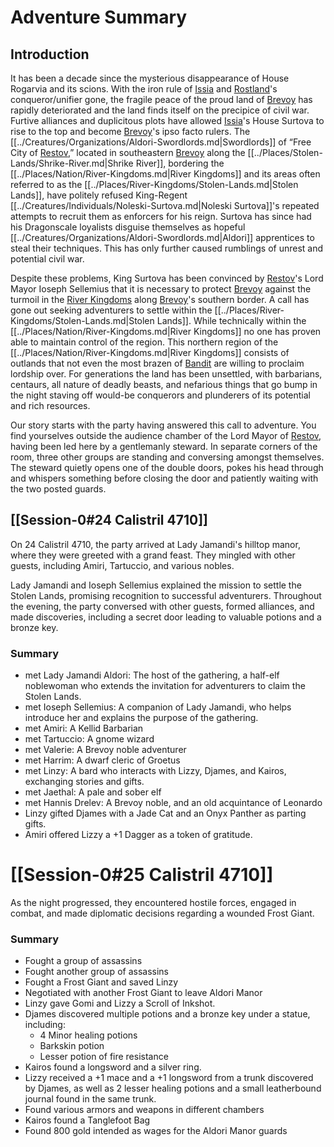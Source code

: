 # Adventure Summary
## Introduction
It has been a decade since the mysterious disappearance of House Rogarvia and its scions. With the iron rule of [Issia](../Places/Nation/Issia.md) and [Rostland](../Places/Nation/Rostland.md)'s conqueror/unifier gone, the fragile peace of the proud land of [Brevoy](../Places/Nation/Brevoy.md) has rapidly deteriorated and the land finds itself on the precipice of civil war. Furtive alliances and duplicitous plots have allowed [Issia](../Places/Nation/Issia.md)'s House Surtova to rise to the top and become [Brevoy](../Places/Nation/Brevoy.md)'s ipso facto rulers. The [[../Creatures/Organizations/Aldori-Swordlords.md|Swordlords]] of “Free City of [Restov](../Places/Settlements/Restov.md),” located in southeastern [Brevoy](../Places/Nation/Brevoy.md) along the [[../Places/Stolen-Lands/Shrike-River.md|Shrike River]], bordering the [[../Places/Nation/River-Kingdoms.md|River Kingdoms]] and its areas often referred to as the [[../Places/River-Kingdoms/Stolen-Lands.md|Stolen Lands]], have politely refused King-Regent [[../Creatures/Individuals/Noleski-Surtova.md|Noleski Surtova]]'s repeated attempts to recruit them as enforcers for his reign. Surtova has since had his Dragonscale loyalists disguise themselves as hopeful [[../Creatures/Organizations/Aldori-Swordlords.md|Aldori]] apprentices to steal their techniques. This has only further caused rumblings of unrest and potential civil war.

Despite these problems, King Surtova has been convinced by [Restov](../Places/Settlements/Restov.md)'s Lord Mayor Ioseph Sellemius that it is necessary to protect [Brevoy](../Places/Nation/Brevoy.md) against the turmoil in the [River Kingdoms](../Places/Nation/River-Kingdoms.md) along [Brevoy](../Places/Nation/Brevoy.md)'s southern border. A call has gone out seeking adventurers to settle within the [[../Places/River-Kingdoms/Stolen-Lands.md|Stolen Lands]]. While technically within the [[../Places/Nation/River-Kingdoms.md|River Kingdoms]] no one has proven able to maintain control of the region. This northern region of the [[../Places/Nation/River-Kingdoms.md|River Kingdoms]] consists of outlands that not even the most brazen of [Bandit](../Creatures/Organizations/Bandits.md) are willing to proclaim lordship over. For generations the land has been unsettled, with barbarians, centaurs, all nature of deadly beasts, and nefarious things that go bump in the night staving off would-be conquerors and plunderers of its potential and rich resources.

Our story starts with the party having answered this call to adventure. You find yourselves outside the audience chamber of the Lord Mayor of [Restov](../Places/Settlements/Restov.md), having been led here by a gentlemanly steward. In separate corners of the room, three other groups are standing and conversing amongst themselves. The steward quietly opens one of the double doors, pokes his head through and whispers something before closing the door and patiently waiting with the two posted guards.

## [[Session-0#24 Calistril 4710]]
On 24 Calistril 4710, the party arrived at Lady Jamandi's hilltop manor, where they were greeted with a grand feast. They mingled with other guests, including Amiri, Tartuccio, and various nobles. 

Lady Jamandi and Ioseph Sellemius explained the mission to settle the Stolen Lands, promising recognition to successful adventurers. Throughout the evening, the party conversed with other guests, formed alliances, and made discoveries, including a secret door leading to valuable potions and a bronze key. 
### Summary
- met Lady Jamandi Aldori: The host of the gathering, a half-elf noblewoman who extends the invitation for adventurers to claim the Stolen Lands.
- met Ioseph Sellemius: A companion of Lady Jamandi, who helps introduce her and explains the purpose of the gathering.
- met Amiri: A Kellid Barbarian 
- met Tartuccio: A gnome wizard
- met Valerie: A Brevoy noble adventurer
- met Harrim: A dwarf cleric of Groetus
- met Linzy: A bard who interacts with Lizzy, Djames, and Kairos, exchanging stories and gifts.
- met Jaethal: A pale and sober elf 
- met Hannis Drelev: A Brevoy noble, and an old acquintance of Leonardo
- Linzy gifted Djames with a Jade Cat and an Onyx Panther as parting gifts.
- Amiri offered Lizzy a +1 Dagger as a token of gratitude.
# [[Session-0#25 Calistril 4710]]
As the night progressed, they encountered hostile forces, engaged in combat, and made diplomatic decisions regarding a wounded Frost Giant.
### Summary
- Fought a group of assassins
- Fought another group of assassins
- Fought a Frost Giant and saved Linzy
- Negotiated with another Frost Giant to leave Aldori Manor
- Linzy gave Gomi and Lizzy a Scroll of Inkshot.
- Djames discovered multiple potions and a bronze key under a statue, including:
    - 4 Minor healing potions
    - Barkskin potion
    - Lesser potion of fire resistance
- Kairos found a longsword and a silver ring.
- Lizzy received a +1 mace and a +1 longsword from a trunk discovered by Djames, as well as 2 lesser healing potions and a small leatherbound journal found in the same trunk.
- Found various armors and weapons in different chambers
- Kairos found a Tanglefoot Bag
- Found 800 gold intended as wages for the Aldori Manor guards